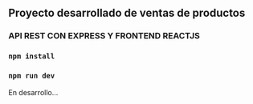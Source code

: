 ## Proyecto desarrollado de ventas de productos

### API REST CON EXPRESS Y FRONTEND REACTJS


### `npm install`

### `npm run dev`


En desarrollo...